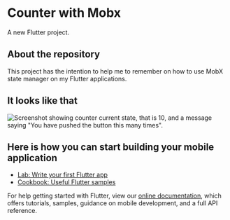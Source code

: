# Counter with Mobx

A new Flutter project.

## About the repository

This project has the intention to help me to remember on how to use MobX state manager on my Flutter applications.

## It looks like that

![Screenshot showing counter current state, that is 10, and a message saying "You have pushed the button this many times".](https://lh3.googleusercontent.com/XuaD758kX_O1eK8dQzfr9mvfATZyW_qGNj0QSIfd3JkGTKL1FTukiIpYALv8TMAA0hemhPtUqWsIt_4kU216LxnN8xQwTRTeTrCGhNKlGwWAa7GGAgUT4CrQHhmByi2ox14MvwkYZHt0E4ZZEGytAYDQGAInxDl8xipWS0KNtILJ1jK4DC_ZMkJV2R6mihVGxn8R464TecxFTpiEX5aa_gcFsLoHlDT-2GmBt4ykGeTycLzeTDUByhIOOQrmPZyGCxCLmmHfWKbTFubJQVTY2gB9ZWz8e6X55gvXwRLT7GJBos8iWvcrEqwH1I5qP0nbhb0rVRVuoEBQLEaB50CW1CM-k-gMaxj0ph7Ggsjlh7L0Fgj2lcy4BbAHtgP9tMdo6_3agRhawBE1sS25jvvUpuPmRPVdV91XnRy6APsYreC1o_MMYgM1rZckvxicIR1wTO1jI27O-DimxfV7O19FQd93DalZlOi1vsnVDOeG6Ndgg2Uf8W1nL6Vn7A3XBsPy3dgJSY2l1tZmPdEl3Q65pmWmbihLbk2QMolO7ZWWrQEVTOgK3xk0H7lLRTq2ZT9IXwX24yEEtfmCxqRvehDmqPS3yliKwqi-9keAtsOW0gaSLjQhYvE84azuJKL0icp-QC9jQciT_QKKMVRcQHdfE6rnZDm5v7bU2T0-egSlxhucd2MvIRIwA4ZYCVOk=w490-h980-no?authuser=0)


## Here is how you can start building your mobile application

- [Lab: Write your first Flutter app](https://flutter.dev/docs/get-started/codelab)
- [Cookbook: Useful Flutter samples](https://flutter.dev/docs/cookbook)

For help getting started with Flutter, view our
[online documentation](https://flutter.dev/docs), which offers tutorials,
samples, guidance on mobile development, and a full API reference.
